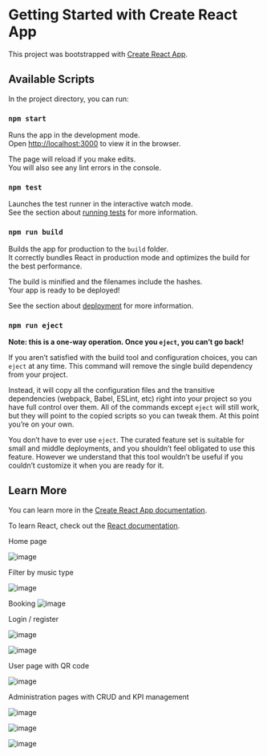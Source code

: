# Getting Started with Create React App

This project was bootstrapped with [Create React App](https://github.com/facebook/create-react-app).

## Available Scripts

In the project directory, you can run:

### `npm start`

Runs the app in the development mode.\
Open [http://localhost:3000](http://localhost:3000) to view it in the browser.

The page will reload if you make edits.\
You will also see any lint errors in the console.

### `npm test`

Launches the test runner in the interactive watch mode.\
See the section about [running tests](https://facebook.github.io/create-react-app/docs/running-tests) for more information.

### `npm run build`

Builds the app for production to the `build` folder.\
It correctly bundles React in production mode and optimizes the build for the best performance.

The build is minified and the filenames include the hashes.\
Your app is ready to be deployed!

See the section about [deployment](https://facebook.github.io/create-react-app/docs/deployment) for more information.

### `npm run eject`

**Note: this is a one-way operation. Once you `eject`, you can’t go back!**

If you aren’t satisfied with the build tool and configuration choices, you can `eject` at any time. This command will remove the single build dependency from your project.

Instead, it will copy all the configuration files and the transitive dependencies (webpack, Babel, ESLint, etc) right into your project so you have full control over them. All of the commands except `eject` will still work, but they will point to the copied scripts so you can tweak them. At this point you’re on your own.

You don’t have to ever use `eject`. The curated feature set is suitable for small and middle deployments, and you shouldn’t feel obligated to use this feature. However we understand that this tool wouldn’t be useful if you couldn’t customize it when you are ready for it.

## Learn More

You can learn more in the [Create React App documentation](https://facebook.github.io/create-react-app/docs/getting-started).

To learn React, check out the [React documentation](https://reactjs.org/).

Home page

![image](https://user-images.githubusercontent.com/98088041/231753468-ebb5c13d-3377-4bf4-9b19-7da6a685202f.png)




Filter by music type

![image](https://user-images.githubusercontent.com/98088041/231753741-fa6a8371-e08e-46e3-a526-336720e5e2a9.png)



Booking
![image](https://user-images.githubusercontent.com/98088041/231754096-d4498ab7-1a66-4884-8f54-1bbe0b3fa72c.png)


Login / register

![image](https://user-images.githubusercontent.com/98088041/227201487-9c15372a-4772-44aa-85a5-66b94ece17cf.png)

![image](https://user-images.githubusercontent.com/98088041/227201529-89470900-b67d-4f18-abf1-becfd410d6a3.png)



User page with QR code

![image](https://user-images.githubusercontent.com/98088041/227201733-63b3fdd2-c2e3-4519-8a03-84bd5f1299b9.png)



Administration pages with CRUD and KPI management

![image](https://user-images.githubusercontent.com/98088041/227201796-8aeb8cdb-9015-43c2-be8f-1759689caabb.png)

![image](https://user-images.githubusercontent.com/98088041/227201836-02953953-675d-4967-b3af-fa80c2d8e58a.png)

![image](https://user-images.githubusercontent.com/98088041/227201878-f69495b2-11d5-497c-b238-0ed564f908c3.png)









